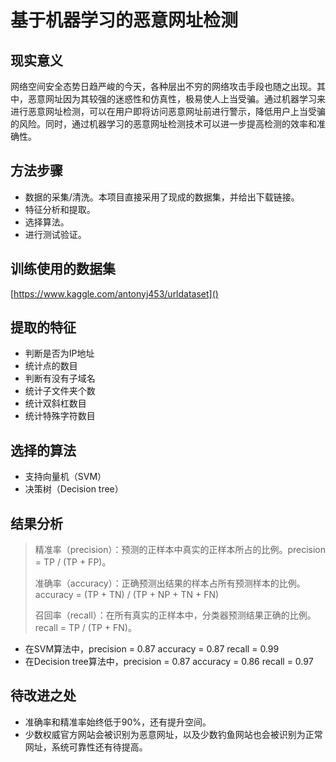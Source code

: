 # 基于机器学习的恶意网址检测

## 现实意义

网络空间安全态势日趋严峻的今天，各种层出不穷的网络攻击手段也随之出现。其中，恶意网址因为其较强的迷惑性和仿真性，极易使人上当受骗。通过机器学习来进行恶意网址检测，可以在用户即将访问恶意网址前进行警示，降低用户上当受骗的风险。同时，通过机器学习的恶意网址检测技术可以进一步提高检测的效率和准确性。

## 方法步骤

- 数据的采集/清洗。本项目直接采用了现成的数据集，并给出下载链接。
- 特征分析和提取。
- 选择算法。
- 进行测试验证。

## 训练使用的数据集

[https://www.kaggle.com/antonyj453/urldataset]()

## 提取的特征

- 判断是否为IP地址
- 统计点的数目
- 判断有没有子域名
- 统计子文件夹个数
- 统计双斜杠数目
- 统计特殊字符数目

## 选择的算法

- 支持向量机（SVM）
- 决策树（Decision tree）

## 结果分析

> 精准率（precision）：预测的正样本中真实的正样本所占的比例。precision = TP / (TP + FP)。
>
> 准确率（accuracy）：正确预测出结果的样本占所有预测样本的比例。accuracy = (TP + TN) / (TP + NP + TN + FN)
>
> 召回率（recall）：在所有真实的正样本中，分类器预测结果正确的比例。recall = TP / (TP + FN)。

- 在SVM算法中，precision = 0.87   accuracy = 0.87   recall = 0.99
- 在Decision tree算法中，precision = 0.87   accuracy = 0.86   recall = 0.97

## 待改进之处

- 准确率和精准率始终低于90%，还有提升空间。
- 少数权威官方网站会被识别为恶意网址，以及少数钓鱼网站也会被识别为正常网址，系统可靠性还有待提高。